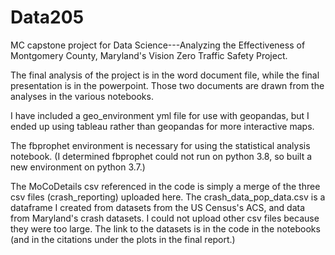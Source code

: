 # Data205
MC capstone project for Data Science---Analyzing the Effectiveness of Montgomery County, Maryland's Vision Zero Traffic Safety Project.

The final analysis of the project is in the word document file, while the final presentation is in the powerpoint.  Those two documents are drawn from the analyses in the various notebooks.  

I have included a geo_environment yml file for use with geopandas, but I ended up using tableau rather than geopandas for more interactive maps.

The fbprophet environment is necessary for using the statistical analysis notebook.  (I determined fbprophet could not run on python 3.8, so built a new environment on python 3.7.)

The MoCoDetails csv referenced in the code is simply a merge of the three csv files (crash_reporting) uploaded here.  The crash_data_pop_data.csv is a dataframe I created from datasets from the US Census's ACS, and data from Maryland's crash datasets.  I could not upload other csv files because they were too large.  The link to the datasets is in the code in the notebooks (and in the citations under the plots in the final report.)


